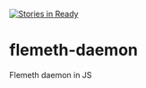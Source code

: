 [![Stories in Ready](https://badge.waffle.io/LynxyssCZ/flemeth-daemon.png?label=ready&title=Ready)](https://waffle.io/LynxyssCZ/flemeth-daemon)
# flemeth-daemon
Flemeth daemon in JS

